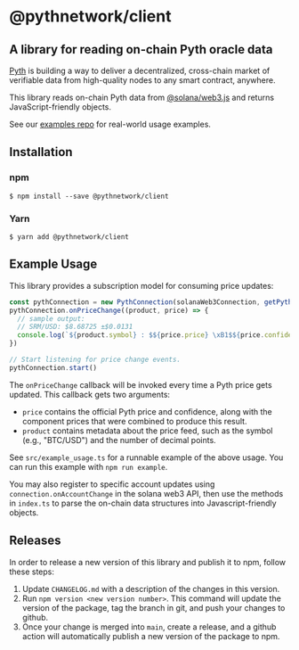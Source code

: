 # @pythnetwork/client

## A library for reading on-chain Pyth oracle data

[Pyth](https://pyth.network/) is building a way to deliver a decentralized, cross-chain market of verifiable data from high-quality nodes to any smart contract, anywhere.

This library reads on-chain Pyth data from [@solana/web3.js](https://www.npmjs.com/package/@solana/web3.js) and returns JavaScript-friendly objects.

See our [examples repo](https://github.com/pyth-network/pyth-examples) for real-world usage examples.

## Installation

### npm

```
$ npm install --save @pythnetwork/client
```

### Yarn

```
$ yarn add @pythnetwork/client
```

## Example Usage

This library provides a subscription model for consuming price updates:

```javascript
const pythConnection = new PythConnection(solanaWeb3Connection, getPythProgramKeyForCluster(solanaClusterName))
pythConnection.onPriceChange((product, price) => {
  // sample output:
  // SRM/USD: $8.68725 ±$0.0131
  console.log(`${product.symbol} : $${price.price} \xB1$${price.confidence} Status: ${PriceStatus[price.status]}`)
})

// Start listening for price change events.
pythConnection.start()
```

The `onPriceChange` callback will be invoked every time a Pyth price gets updated.
This callback gets two arguments:
* `price` contains the official Pyth price and confidence, along with the component prices that were combined to produce this result.
* `product` contains metadata about the price feed, such as the symbol (e.g., "BTC/USD") and the number of decimal points.

See `src/example_usage.ts` for a runnable example of the above usage.
You can run this example with `npm run example`.

You may also register to specific account updates using `connection.onAccountChange` in the solana web3 API, then
use the methods in `index.ts` to parse the on-chain data structures into Javascript-friendly objects.

## Releases

In order to release a new version of this library and publish it to npm, follow these steps: 
1. Update `CHANGELOG.md` with a description of the changes in this version.
2. Run `npm version <new version number>`. This command will update the version of the package, tag the branch in git, and push your changes to github.
3. Once your change is merged into `main`, create a release, and a github action will automatically publish a new version of the package to npm.
